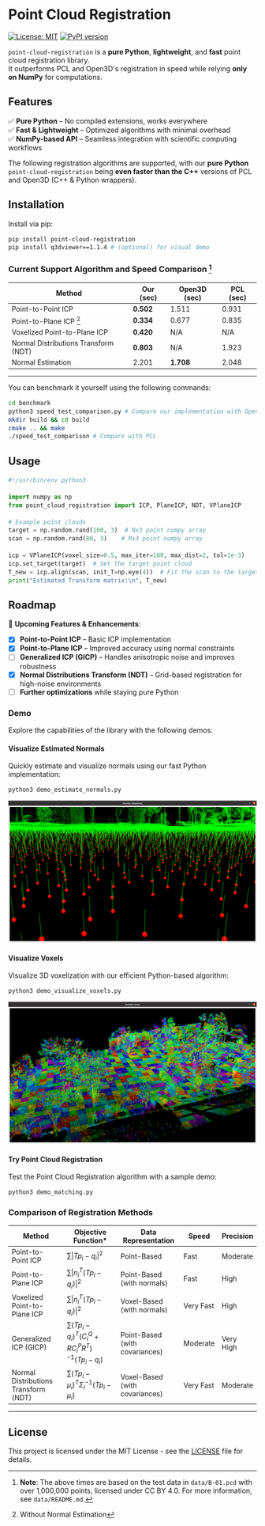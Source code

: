 # Point Cloud Registration  

[![License: MIT](https://img.shields.io/badge/License-MIT-yellow.svg)](https://opensource.org/licenses/MIT) [![PyPI version](https://badge.fury.io/py/point-cloud-registration.svg?cache=1)](https://pypi.org/project/point-cloud-registration/)

`point-cloud-registration` is a **pure Python**, **lightweight**, and **fast** point cloud registration library.  
It outperforms PCL and Open3D's registration in speed while relying **only on NumPy** for computations.

## Features  
✅ **Pure Python** – No compiled extensions, works everywhere  
✅ **Fast & Lightweight** – Optimized algorithms with minimal overhead  
✅ **NumPy-based API** – Seamless integration with scientific computing workflows  

The following registration algorithms are supported, with our **pure Python** `point-cloud-registration` being **even faster than the C++** versions of PCL and Open3D (C++ & Python wrappers).

## Installation  

Install via pip:  

```bash
pip install point-cloud-registration
pip install q3dviewer==1.1.4 # (optional) for visual demo
```

### Current Support Algorithm and Speed Comparison [^1]

| Method                          | Our (sec) | Open3D (sec) | PCL (sec) |
|---------------------------------|-----------|--------------|-----------|
| Point-to-Point ICP              | **0.502** | 1.511        | 0.931      |
| Point-to-Plane ICP [^2]         | **0.334** | 0.677        | 0.835      |
| Voxelized Point-to-Plane ICP    | **0.420** | N/A          | N/A       |
| Normal Distributions Transform (NDT) | **0.803** | N/A          | 1.923      |
| Normal Estimation               | 2.201    | **1.708**    | 2.048      |

---

[^1]: **Note**: The above times are based on the test data in `data/B-01.pcd` with over 1,000,000 points, licensed under CC BY 4.0. For more information, see `data/README.md`.  

You can benchmark it yourself using the following commands:
```bash
cd benchmark
python3 speed_test_comparison.py # Compare our implementation with Open3D
mkdir build && cd build
cmake .. && make
./speed_test_comparison # Compare with PCL
```

[^2]: Without Normal Estimation

## Usage  

```python
#!/usr/bin/env python3

import numpy as np
from point_cloud_registration import ICP, PlaneICP, NDT, VPlaneICP

# Example point clouds
target = np.random.rand(100, 3)  # Nx3 point numpy array
scan = np.random.rand(80, 3)    # Mx3 point numpy array

icp = VPlaneICP(voxel_size=0.5, max_iter=100, max_dist=2, tol=1e-3)
icp.set_target(target)  # Set the target point cloud
T_new = icp.align(scan, init_T=np.eye(4))  # Fit the scan to the target
print("Estimated Transform matrix:\n", T_new)
```

## Roadmap  
🚀 **Upcoming Features & Enhancements**:  
- [x] **Point-to-Point ICP** – Basic ICP implementation  
- [x] **Point-to-Plane ICP** – Improved accuracy using normal constraints  
- [ ] **Generalized ICP (GICP)** – Handles anisotropic noise and improves robustness  
- [x] **Normal Distributions Transform (NDT)** – Grid-based registration for high-noise environments  
- [ ] **Further optimizations** while staying pure Python  
### Demo

Explore the capabilities of the library with the following demos:

#### Visualize Estimated Normals

Quickly estimate and visualize normals using our fast Python implementation:

```bash
python3 demo_estimate_normals.py
```

![Estimated Normals](imgs/norm.png)

#### Visualize Voxels

Visualize 3D voxelization with our efficient Python-based algorithm:

```bash
python3 demo_visualize_voxels.py
```

![Voxel Visualization](imgs/voxel.png)

#### Try Point Cloud Registration

Test the Point Cloud Registration algorithm with a sample demo:

```bash
python3 demo_matching.py
```

### Comparison of Registration Methods

| Method                        | Objective Function*                                         | Data Representation   | Speed         | Precision    |
|-------------------------------|-----------------------------------------------------------|------------------------|---------------|--------------|
| Point-to-Point ICP            | $\sum \| T p_i - q_i \|^2$                                | Point-Based            | Fast          | Moderate     |
| Point-to-Plane ICP            | $\sum \| n_i^T (T p_i - q_i) \|^2$                        | Point-Based (with normals) | Fast | High | 
| Voxelized Point-to-Plane ICP  | $\sum \| n_i^T (T p_i - q_i) \|^2$                        | Voxel-Based (with normals) | Very Fast | High | 
| Generalized ICP (GICP)        | $\sum (T p_i - q_i)^T (C_i^Q + R C_i^P R^T)^{-1} (T p_i - q_i)$ | Point-Based (with covariances) | Moderate | Very High | 
| Normal Distributions Transform (NDT) | $\sum (T p_i - \mu_i)^T \Sigma_i^{-1} (T p_i - \mu_i)$ | Voxel-Based (with covariances) | Very Fast | Moderate |

---

## License  

This project is licensed under the MIT License - see the [LICENSE](LICENSE) file for details.
